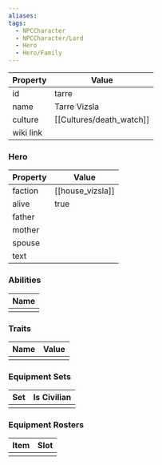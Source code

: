 ```yaml
---
aliases: 
tags:
  - NPCCharacter
  - NPCCharacter/Lord
  - Hero
  - Hero/Family
---
```


| Property  | Value           |
| :-------- | --------------- |
| id        | tarre           |
| name      | Tarre Vizsla    |
| culture   | [[Cultures/death_watch]] |
| wiki link |                 |
### Hero
| Property | Value            |
| -------- | ---------------- |
| faction  | [[house_vizsla]] |
| alive    | true             |
| father   |                  |
| mother   |                  |
| spouse   |                  |
| text     |                  |

### Abilities
| Name |
| :--: |
|      |

### Traits
| Name | Value |
| ---- | ----- |
|      |       |

### Equipment Sets
| Set | Is Civilian |
| --- | ----------- |
|     |             |

### Equipment Rosters
| Item | Slot |
| ---- | ---- |
|      |      |

